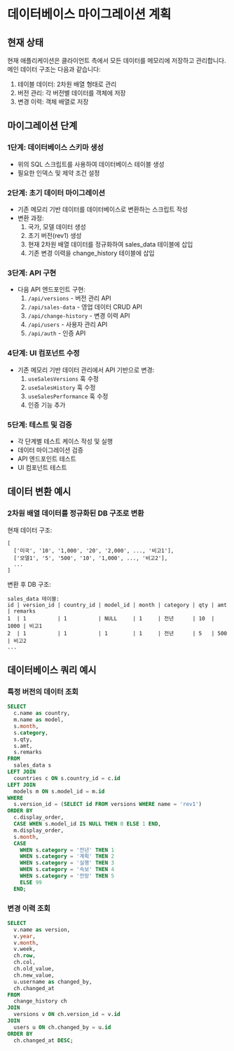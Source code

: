 
# 데이터베이스 마이그레이션 계획

## 현재 상태

현재 애플리케이션은 클라이언트 측에서 모든 데이터를 메모리에 저장하고 관리합니다. 메인 데이터 구조는 다음과 같습니다:

1. 테이블 데이터: 2차원 배열 형태로 관리
2. 버전 관리: 각 버전별 데이터를 객체에 저장
3. 변경 이력: 객체 배열로 저장

## 마이그레이션 단계

### 1단계: 데이터베이스 스키마 생성
- 위의 SQL 스크립트를 사용하여 데이터베이스 테이블 생성
- 필요한 인덱스 및 제약 조건 설정

### 2단계: 초기 데이터 마이그레이션
- 기존 메모리 기반 데이터를 데이터베이스로 변환하는 스크립트 작성
- 변환 과정:
  1. 국가, 모델 데이터 생성
  2. 초기 버전(rev1) 생성
  3. 현재 2차원 배열 데이터를 정규화하여 sales_data 테이블에 삽입
  4. 기존 변경 이력을 change_history 테이블에 삽입

### 3단계: API 구현
- 다음 API 엔드포인트 구현:
  1. `/api/versions` - 버전 관리 API
  2. `/api/sales-data` - 영업 데이터 CRUD API
  3. `/api/change-history` - 변경 이력 API
  4. `/api/users` - 사용자 관리 API
  5. `/api/auth` - 인증 API

### 4단계: UI 컴포넌트 수정
- 기존 메모리 기반 데이터 관리에서 API 기반으로 변경:
  1. `useSalesVersions` 훅 수정
  2. `useSalesHistory` 훅 수정
  3. `useSalesPerformance` 훅 수정
  4. 인증 기능 추가

### 5단계: 테스트 및 검증
- 각 단계별 테스트 케이스 작성 및 실행
- 데이터 마이그레이션 검증
- API 엔드포인트 테스트
- UI 컴포넌트 테스트

## 데이터 변환 예시

### 2차원 배열 데이터를 정규화된 DB 구조로 변환

현재 데이터 구조:
```
[
  ['미국', '10', '1,000', '20', '2,000', ..., '비고1'],
  ['모델1', '5', '500', '10', '1,000', ..., '비고2'],
  ...
]
```

변환 후 DB 구조:
```
sales_data 테이블:
id | version_id | country_id | model_id | month | category | qty | amt | remarks
1  | 1          | 1          | NULL     | 1     | 전년      | 10  | 1000 | 비고1
2  | 1          | 1          | 1        | 1     | 전년      | 5   | 500  | 비고2
...
```

## 데이터베이스 쿼리 예시

### 특정 버전의 데이터 조회
```sql
SELECT 
  c.name as country,
  m.name as model,
  s.month,
  s.category,
  s.qty,
  s.amt,
  s.remarks
FROM 
  sales_data s
LEFT JOIN 
  countries c ON s.country_id = c.id
LEFT JOIN 
  models m ON s.model_id = m.id
WHERE 
  s.version_id = (SELECT id FROM versions WHERE name = 'rev1')
ORDER BY 
  c.display_order, 
  CASE WHEN s.model_id IS NULL THEN 0 ELSE 1 END, 
  m.display_order,
  s.month,
  CASE 
    WHEN s.category = '전년' THEN 1
    WHEN s.category = '계획' THEN 2
    WHEN s.category = '실행' THEN 3
    WHEN s.category = '속보' THEN 4
    WHEN s.category = '전망' THEN 5
    ELSE 99
  END;
```

### 변경 이력 조회
```sql
SELECT 
  v.name as version,
  v.year,
  v.month,
  v.week,
  ch.row,
  ch.col,
  ch.old_value,
  ch.new_value,
  u.username as changed_by,
  ch.changed_at
FROM 
  change_history ch
JOIN 
  versions v ON ch.version_id = v.id
JOIN 
  users u ON ch.changed_by = u.id
ORDER BY 
  ch.changed_at DESC;
```
